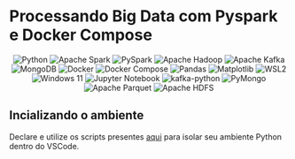 
# Processando Big Data com Pyspark e Docker Compose
<p align="center">
  <!-- linguagem -->
  <img alt="Python" src="https://img.shields.io/badge/Python-3.10%2B-3776AB?logo=python&logoColor=white"/>
  <!-- frameworks -->
  <img alt="Apache Spark" src="https://img.shields.io/badge/Apache%20Spark-3.x-E25A1C?logo=apache-spark&logoColor=white"/>
  <img alt="PySpark" src="https://img.shields.io/badge/PySpark-%F0%9F%92%A1-orange"/>
  <img alt="Apache Hadoop" src="https://img.shields.io/badge/Apache%20Hadoop-2.7.x-66CCFF?logo=apache&logoColor=white"/>
  <img alt="Apache Kafka" src="https://img.shields.io/badge/Apache%20Kafka-3.x-231F20?logo=apache-kafka&logoColor=white"/>
  <img alt="MongoDB" src="https://img.shields.io/badge/MongoDB-6.x-47A248?logo=mongodb&logoColor=white"/>
  <!-- contêiner -->
  <img alt="Docker" src="https://img.shields.io/badge/Docker-%231428?logo=docker&logoColor=white"/>
  <img alt="Docker Compose" src="https://img.shields.io/badge/Docker%20Compose-1.29%2B-384d54?logo=docker&logoColor=white"/>
  <!-- análise -->
  <img alt="Pandas" src="https://img.shields.io/badge/Pandas-2.x-150458?logo=pandas&logoColor=white"/>
  <img alt="Matplotlib" src="https://img.shields.io/badge/Matplotlib-3.x-11557C?logo=plotly&logoColor=white"/>
  <!-- SO / ambiente -->
  <img alt="WSL2" src="https://img.shields.io/badge/WSL2-Ubuntu%2022.04-orange?logo=ubuntu&logoColor=white"/>
  <img alt="Windows 11" src="https://img.shields.io/badge/Windows 11-0078D6?logo=windows11&logoColor=white"/>
  <!-- notebooks e análise -->
  <img alt="Jupyter Notebook" src="https://img.shields.io/badge/Jupyter%20Notebook-6.x-F37626?logo=jupyter&logoColor=white"/>
  <!-- bibliotecas de integração -->
  <img alt="kafka-python" src="https://img.shields.io/badge/kafka--python-2.2.x-231F20?logo=apache-kafka&logoColor=white"/> <!-- v 2.2.10 é a mais recente :contentReference[oaicite:0]{index=0} -->
  <img alt="PyMongo" src="https://img.shields.io/badge/PyMongo-4.x-47A248?logo=mongodb&logoColor=white"/>           <!-- v 4.13.0 é a mais recente :contentReference[oaicite:1]{index=1} -->
  <!-- formatos / storage -->
  <img alt="Apache Parquet" src="https://img.shields.io/badge/Apache%20Parquet-1.x-15a9e8?logo=apache&logoColor=white"/>
  <!-- infraestrutura -->
  <img alt="Apache HDFS" src="https://img.shields.io/badge/Apache%20HDFS-3.x-66CCFF?logo=apache&logoColor=white"/>
</p>

## Incializando o ambiente

Declare e utilize os scripts presentes [aqui](https://github.com/vitorklock/TMDB5000/blob/main/README.md) para isolar seu ambiente Python dentro do VSCode.